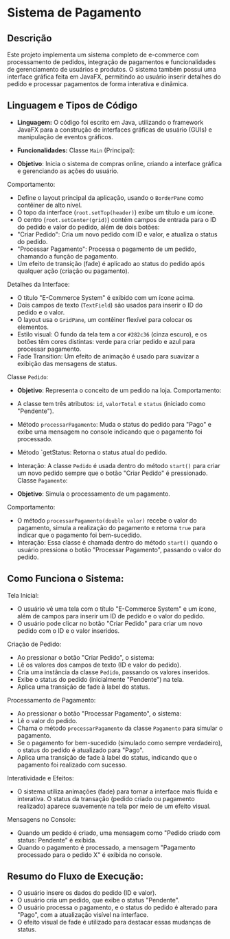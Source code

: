 # Sistema de Pagamento

## Descrição
Este projeto implementa um sistema completo de e-commerce com processamento de pedidos, integração de pagamentos e funcionalidades de gerenciamento de usuários e produtos. O sistema também possui uma interface gráfica feita em JavaFX, permitindo ao usuário inserir detalhes do pedido e processar pagamentos de forma interativa e dinâmica.

## Linguagem e Tipos de Código
- **Linguagem:** O código foi escrito em Java, utilizando o framework JavaFX para a construção de interfaces gráficas de usuário (GUIs) e manipulação de eventos gráficos.
- **Funcionalidades:** 
Classe `Main` (Principal):

- **Objetivo**: Inicia o sistema de compras online, criando a interface gráfica e gerenciando as ações do usuário.

Comportamento:
- Define o layout principal da aplicação, usando o `BorderPane` como contêiner de alto nível.
- O topo da interface (`root.setTop(header)`) exibe um título e um ícone.
- O centro (`root.setCenter(grid)`) contém campos de entrada para o ID do pedido e valor do pedido, além de dois botões:
- "Criar Pedido": Cria um novo pedido com ID e valor, e atualiza o status do pedido.
- "Processar Pagamento": Processa o pagamento de um pedido, chamando a função de pagamento.
- Um efeito de transição (fade) é aplicado ao status do pedido após qualquer ação (criação ou pagamento).

Detalhes da Interface:
- O título "E-Commerce System" é exibido com um ícone acima.
- Dois campos de texto (`TextField`) são usados para inserir o ID do pedido e o valor.
- O layout usa o `GridPane`, um contêiner flexível para colocar os elementos.
- Estilo visual: O fundo da tela tem a cor `#282c36` (cinza escuro), e os botões têm cores distintas: verde para criar pedido e azul para processar pagamento.
- Fade Transition: Um efeito de animação é usado para suavizar a exibição das mensagens de status.

Classe `Pedido`:
- **Objetivo**: Representa o conceito de um pedido na loja.
Comportamento:
- A classe tem três atributos: `id`, `valorTotal` e `status` (iniciado como "Pendente").
- Método `processarPagamento`: Muda o status do pedido para "Pago" e exibe uma mensagem no console indicando que o pagamento foi processado.
- Método `getStatus: Retorna o status atual do pedido.
- Interação: A classe `Pedido` é usada dentro do método `start()` para criar um novo pedido sempre que o botão "Criar Pedido" é pressionado.
Classe `Pagamento`:

- **Objetivo**: Simula o processamento de um pagamento.
  
Comportamento:
- O método `processarPagamento(double valor)` recebe o valor do pagamento, simula a realização do pagamento e retorna `true` para indicar que o pagamento foi bem-sucedido.
- Interação: Essa classe é chamada dentro do método `start()` quando o usuário pressiona o botão "Processar Pagamento", passando o valor do pedido.

## Como Funciona o Sistema:
Tela Inicial:
- O usuário vê uma tela com o título "E-Commerce System" e um ícone, além de campos para inserir um ID de pedido e o valor do pedido.
- O usuário pode clicar no botão "Criar Pedido" para criar um novo pedido com o ID e o valor inseridos.

Criação de Pedido:
- Ao pressionar o botão "Criar Pedido", o sistema:
- Lê os valores dos campos de texto (ID e valor do pedido).
- Cria uma instância da classe `Pedido`, passando os valores inseridos.
- Exibe o status do pedido (inicialmente "Pendente") na tela.
- Aplica uma transição de fade à label do status.

Processamento de Pagamento:
- Ao pressionar o botão "Processar Pagamento", o sistema:
- Lê o valor do pedido.
- Chama o método `processarPagamento` da classe `Pagamento` para simular o pagamento.
- Se o pagamento for bem-sucedido (simulado como sempre verdadeiro), o status do pedido é atualizado para "Pago".
- Aplica uma transição de fade à label do status, indicando que o pagamento foi realizado com sucesso.

Interatividade e Efeitos:
- O sistema utiliza animações (fade) para tornar a interface mais fluida e interativa. O status da transação (pedido criado ou pagamento realizado) aparece suavemente na tela por meio de um efeito visual.

Mensagens no Console:
- Quando um pedido é criado, uma mensagem como "Pedido criado com status: Pendente" é exibida.
- Quando o pagamento é processado, a mensagem "Pagamento processado para o pedido X" é exibida no console.

## Resumo do Fluxo de Execução:
- O usuário insere os dados do pedido (ID e valor).
- O usuário cria um pedido, que exibe o status "Pendente".
- O usuário processa o pagamento, e o status do pedido é alterado para "Pago", com a atualização visível na interface.
- O efeito visual de fade é utilizado para destacar essas mudanças de status.
